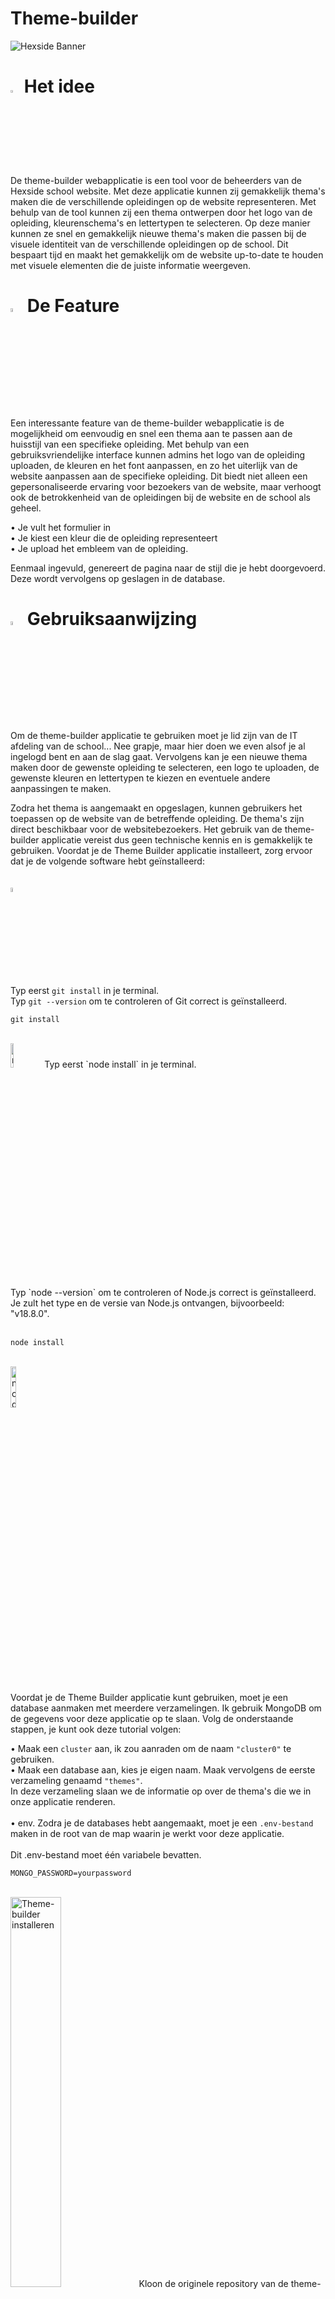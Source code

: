 # Theme-builder
<img src="https://user-images.githubusercontent.com/118130116/225438212-b6eac2b4-16c0-4ee1-98cf-4dbe9eeb072c.jpg" alt="Hexside Banner">

# <img src="https://user-images.githubusercontent.com/118130116/225440139-765ae9a9-fe11-476f-a4a5-86a7f6f9c85c.png" alt="Bulb" width="3%"> Het idee  

De theme-builder webapplicatie is een tool voor de beheerders van de Hexside school website. Met deze applicatie kunnen zij gemakkelijk thema's maken die de verschillende opleidingen op de website representeren. Met behulp van de tool kunnen zij een thema ontwerpen door het logo van de opleiding, kleurenschema's en lettertypen te selecteren. Op deze manier kunnen ze snel en gemakkelijk nieuwe thema's maken die passen bij de visuele identiteit van de verschillende opleidingen op de school. Dit bespaart tijd en maakt het gemakkelijk om de website up-to-date te houden met visuele elementen die de juiste informatie weergeven.

# <img src="https://user-images.githubusercontent.com/118130116/225445163-90c73524-57ac-4ec6-92a4-59f04a13cf9c.png" alt="Bulb" width="4%"> De Feature
Een interessante feature van de theme-builder webapplicatie is de mogelijkheid om eenvoudig en snel een thema aan te passen aan de huisstijl van een specifieke opleiding. Met behulp van een gebruiksvriendelijke interface kunnen admins het logo van de opleiding uploaden, de kleuren en het font aanpassen, en zo het uiterlijk van de website aanpassen aan de specifieke opleiding. Dit biedt niet alleen een gepersonaliseerde ervaring voor bezoekers van de website, maar verhoogt ook de betrokkenheid van de opleidingen bij de website en de school als geheel.

• Je vult het formulier in <br>
• Je kiest een kleur die de opleiding representeert <br>
• Je upload het embleem van de opleiding. <br>

Eenmaal ingevuld, genereert de pagina naar de stijl die je hebt doorgevoerd. Deze wordt vervolgens op geslagen in de database. 

# <img src="https://user-images.githubusercontent.com/118130116/225447242-929f96b9-b97c-44f0-961a-d568b64222ae.png" alt="Boek" width="4%"> Gebruiksaanwijzing 

Om de theme-builder applicatie te gebruiken moet je lid zijn van de IT afdeling van de school... Nee grapje, maar hier doen we even alsof je al ingelogd bent en aan de slag gaat. Vervolgens kan je een nieuwe thema maken door de gewenste opleiding te selecteren, een logo te uploaden, de gewenste kleuren en lettertypen te kiezen en eventuele andere aanpassingen te maken.

Zodra het thema is aangemaakt en opgeslagen, kunnen gebruikers het toepassen op de website van de betreffende opleiding. De thema's zijn direct beschikbaar voor de websitebezoekers. Het gebruik van de theme-builder applicatie vereist dus geen technische kennis en is gemakkelijk te gebruiken.
Voordat je de Theme Builder applicatie installeert, zorg ervoor dat je de volgende software hebt geïnstalleerd:
<br>
<br>
<br>
<img src="https://user-images.githubusercontent.com/118130116/225453128-9231666c-c840-4c38-96f1-a5222809bbbe.png" alt="node.js" width="4%">
<br>
Typ eerst `git install` in je terminal.
<br>Typ `git --version` om te controleren of Git correct is geïnstalleerd.<br>
<pre><code>git install</code></pre>
<br>
<img src="https://user-images.githubusercontent.com/118130116/225452827-8e4ece15-8832-496f-80a7-d3a9110b79c3.png" alt="node.js" width="10%">
Typ eerst `node install` in je terminal.
<br>Typ `node --version` om te controleren of Node.js correct is geïnstalleerd.
<br>Je zult het type en de versie van Node.js ontvangen, bijvoorbeeld: "v18.8.0".<br><br>

<pre><code>node install</code></pre>


<br><img src="https://user-images.githubusercontent.com/118130116/225454409-7fce49f3-5060-4a24-b758-ab6d85184455.png" alt="node.js" width="13%">

Voordat je de Theme Builder applicatie kunt gebruiken, moet je een database aanmaken met meerdere verzamelingen. Ik gebruik MongoDB om de gegevens voor deze applicatie op te slaan. Volg de onderstaande stappen, je kunt ook deze tutorial volgen:<br>

• Maak een `cluster` aan, ik zou aanraden om de naam `"cluster0"` te gebruiken.
<br>• Maak een database aan, kies je eigen naam.
Maak vervolgens de eerste verzameling genaamd `"themes"`. <br>In deze verzameling slaan we de informatie op over de thema's die we in onze applicatie renderen.
<br><br>• env.
Zodra je de databases hebt aangemaakt, moet je een `.env-bestand` maken in de root van de map waarin je werkt voor deze applicatie.<br><br>
 Dit .env-bestand moet één variabele bevatten.
<br>
<pre><code>MONGO_PASSWORD=yourpassword</code></pre>
<br>
<img src="https://user-images.githubusercontent.com/118130116/225457713-fb534da2-d62f-420e-aaec-169b6da25364.png" alt="Theme-builder installeren" width="40%">
Kloon de originele repository van de theme-builder naar je lokale apparaat. Het is belangrijk dat je dit wel op een computer of laptop gebruikt.
<br>
<br>
<pre><code>git clone https://github.com/AliAhmed205/Tech-22-23</code></pre>

Wanneer je deze repository hebt gekloond, een kopie van de database hebt gemaakt en het .env-bestand hebt toegevoegd, zorg er dan voor dat je de volgende stappen volgt:

<img src="https://user-images.githubusercontent.com/118130116/225458593-b666cbec-78a3-4849-ba25-62ab159680cc.png" alt="NPM" width="6%">
Typ eerst `npm install` in je terminal.
<br>Typ `npm --version` om te controleren of Node.js correct is geïnstalleerd.
Typ `npm start` in de terminal om de Node.js-server te starten, waarmee de Theme Builder-applicatie op het web wordt gestart.
<br><br>
<pre><code>npm install || npm start</code></pre>

Na het starten van de server moet je de applicatie openen in je browser. Dit kun je doen door naar `http://localhost:3000` te gaan.

Wanneer je de applicatie opent, zie je een dashboard waarin je verschillende opties hebt om een thema te maken. Voordat je begint met het bouwen van een thema, is het belangrijk om ervoor te zorgen dat de vereiste pakketten correct zijn geïnstalleerd.
<br>
<br>

